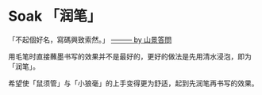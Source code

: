 # Soak 「润笔」

「不起個好名，寫碼興致索然。」 [——— by 山景答問](https://rime.im/blog/2016/04/14/qna-in-mtvu/)

用毛笔时直接蘸墨书写的效果并不是最好的，更好的做法是先用清水浸泡，即为「润笔」。

希望使「鼠须管」与「小狼毫」的上手变得更为舒适，起到先润笔再书写的效果。
